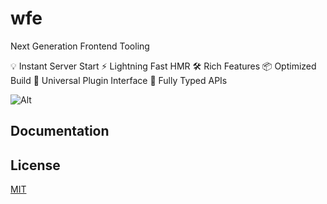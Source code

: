 # wfe

Next Generation Frontend Tooling

💡 Instant Server Start
⚡️ Lightning Fast HMR
🛠️ Rich Features
📦 Optimized Build
🔩 Universal Plugin Interface
🔑 Fully Typed APIs

![Alt](https://repobeats.axiom.co/api/embed/cce0d11d754d9bb9810889a14df604eba8e20167.svg 'Repobeats analytics image')

## Documentation

## License

[MIT](https://opensource.org/licenses/MIT)
